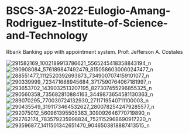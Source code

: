 # BSCS-3A-2022-Eulogio-Amang-Rodriguez-Institute-of-Science-and-Technology
Rbank
Banking app with appointment system.
Prof: Jefferson A. Costales


![291582169_1002189913786621_5565245418358843194_n](https://user-images.githubusercontent.com/109638276/179888199-a5e55c70-7e12-4910-a21b-4671db6c789c.jpg)
![290908084_576189847492479_8150586030060247477_n](https://user-images.githubusercontent.com/109638276/179888272-e6690c73-f4e6-4c64-a24d-64f3ba7d8153.jpg)
![288551477_1112520392693673_7349007074159101077_n](https://user-images.githubusercontent.com/109638276/179888274-31f49de4-8e40-43c9-846d-9eed5a318bbb.jpg)
![290339999_723471688945684_3717590764067181997_n](https://user-images.githubusercontent.com/109638276/179888276-27db4bbd-9b62-4e20-83b0-d1d3210c0c2e.jpg)
![293653702_1439032513207195_827307455296855325_n](https://user-images.githubusercontent.com/109638276/179888278-61e4d5c7-90c5-4f5d-83d9-0eacb741e324.jpg)
![290560358_735682810884163_3449873654581130363_n](https://user-images.githubusercontent.com/109638276/179888279-502564a5-bf7b-4282-85d3-b539fd6592fa.jpg)
![289070295_770030724132930_2711719540711100003_n](https://user-images.githubusercontent.com/109638276/179888281-6806a291-6ecd-4b2e-8ca3-426eebd8eb09.jpg)
![290435549_3191173464532627_2800782542479285577_n](https://user-images.githubusercontent.com/109638276/179888283-8d9bca34-47ba-41ae-ab5d-ac850e6c54f2.jpg)
![292075012_560961395505363_309092646770719890_n](https://user-images.githubusercontent.com/109638276/179888287-86faa97f-2173-4f28-ae57-97d862070b23.jpg)
![292762174_783579235998824_7521152968690917220_n](https://user-images.githubusercontent.com/109638276/179888288-1d28f4b2-4e04-4280-b862-12061605420f.jpg)
![293596877_1411501342651470_9046503818887413515_n](https://user-images.githubusercontent.com/109638276/179888290-17f1b8c5-e76a-4da2-8704-c0f6b67aba90.jpg)
